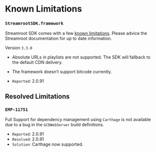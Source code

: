 # Known Limitations

### `StreamrootSDK.framework`
Streamroot SDK comes with a few [known limitations](https://support.streamroot.io/hc/en-us/articles/115004620414-Apple-Compatibilities). Please advice the Streamroot documentation for up to date information.

Version `3.3.0`
* Absolute URLs in playlists are not supported. The SDK will fallback to the default CDN delivery.
* The framework doesn’t support bitcode currently.

* `Reported`: 2.0.91


## Resolved Limitations

### `EMP-11751`
Full Support for dependency management using `Carthage` is not available due to a bug in the `GCDWebServer` build definitions.

* `Reported`: 2.0.91
* `Resolved`: 2.0.91
* `Solution`: Carthage now supported.
